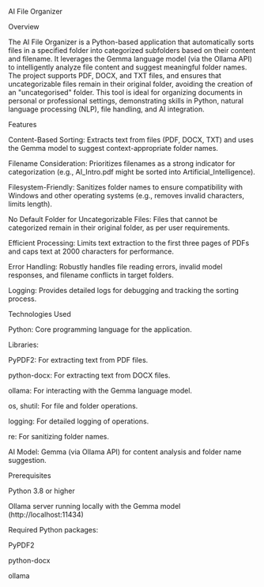 AI File Organizer

Overview

The AI File Organizer is a Python-based application that automatically sorts files in a specified folder into categorized subfolders based on their content and filename. It leverages the Gemma language model (via the Ollama API) to intelligently analyze file content and suggest meaningful folder names. The project supports PDF, DOCX, and TXT files, and ensures that uncategorizable files remain in their original folder, avoiding the creation of an "uncategorised" folder. This tool is ideal for organizing documents in personal or professional settings, demonstrating skills in Python, natural language processing (NLP), file handling, and AI integration.

Features





Content-Based Sorting: Extracts text from files (PDF, DOCX, TXT) and uses the Gemma model to suggest context-appropriate folder names.



Filename Consideration: Prioritizes filenames as a strong indicator for categorization (e.g., AI_Intro.pdf might be sorted into Artificial_Intelligence).



Filesystem-Friendly: Sanitizes folder names to ensure compatibility with Windows and other operating systems (e.g., removes invalid characters, limits length).



No Default Folder for Uncategorizable Files: Files that cannot be categorized remain in their original folder, as per user requirements.



Efficient Processing: Limits text extraction to the first three pages of PDFs and caps text at 2000 characters for performance.



Error Handling: Robustly handles file reading errors, invalid model responses, and filename conflicts in target folders.



Logging: Provides detailed logs for debugging and tracking the sorting process.

Technologies Used





Python: Core programming language for the application.



Libraries:





PyPDF2: For extracting text from PDF files.



python-docx: For extracting text from DOCX files.



ollama: For interacting with the Gemma language model.



os, shutil: For file and folder operations.



logging: For detailed logging of operations.



re: For sanitizing folder names.



AI Model: Gemma (via Ollama API) for content analysis and folder name suggestion.

Prerequisites





Python 3.8 or higher



Ollama server running locally with the Gemma model (http://localhost:11434)



Required Python packages:





PyPDF2



python-docx



ollama
